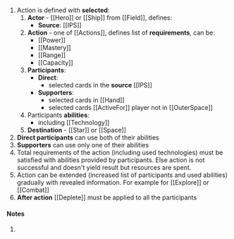 1. Action is defined with **selected**:
	1. **Actor** - [[Hero]] or [[Ship]] from [[Field]], defines:
		- **Source**: [[IPS]]
	2. **Action** - one of [[Actions]], defines list of **requirements**, can be:
		- [[Power]]
		- [[Mastery]]
		- [[Range]]
		- [[Capacity]]
	3. **Participants**:
		- **Direct**:
			- selected cards in the **source** [[IPS]]
		- **Supporters**:
			- selected cards in [[Hand]]
			- selected cards [[ActiveFor]] player not in [[OuterSpace]]
	4. Participants **abilities**:
		- including [[Technology]]
	5. **Destination** - [[Star]] or [[Space]]
2. **Direct participants** can use both of their abilities
3. **Supporters** can use only one of their abilities
4. Total requirements of the action (including used technologies) must be satisfied with abilities provided by participants. Else action is not successful and doesn't yield result but resources are spent.
5. Action can be extended (increased list of participants and used abilities) gradually with revealed information. For example for [[Explore]] or [[Combat]]
6. **After action** [[Deplete]] must be applied to all the participants
#### Notes
1.
